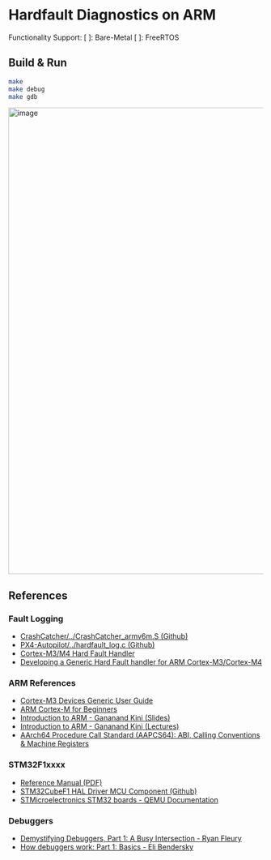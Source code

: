 # Hardfault Diagnostics on ARM

Functionality Support:
[  ]: Bare-Metal
[  ]: FreeRTOS


## Build & Run

```bash
make
make debug
make gdb
```
<img width="1902" height="921" alt="image" src="https://github.com/user-attachments/assets/df12ac5f-d59d-48a0-bbe7-a8244a4d8ef8" />


## References

### Fault Logging
- [CrashCatcher/../CrashCatcher\_armv6m.S (Github)](https://github.com/adamgreen/CrashCatcher/blob/master/Core/src/CrashCatcher_armv6m.S)
- [PX4-Autopilot/../hardfault\_log.c (Github)](https://github.com/PX4/PX4-Autopilot/blob/main/src/systemcmds/hardfault_log/hardfault_log.c)
- [Cortex-M3/M4 Hard Fault Handler](https://blog.frankvh.com/2011/12/07/cortex-m3-m4-hard-fault-handler/)
- [Developing a Generic Hard Fault handler for ARM Cortex-M3/Cortex-M4](https://feabhasblog.wpengine.com/2013/02/developing-a-generic-hard-fault-handler-for-arm-cortex-m3cortex-m4/)

### ARM References
- [Cortex-M3 Devices Generic User Guide](https://developer.arm.com/documentation/dui0552/a/introduction/about-the-cortex-m3-processor-and-core-peripherals/cortex-m3-core-peripherals?lang=en)
- [ARM Cortex-M for Beginners](https://community.arm.com/cfs-file/__key/telligent-evolution-components-attachments/01-2142-00-00-00-00-52-96/White-Paper-_2D00_-Cortex_2D00_M-for-Beginners-_2D00_-2016-_2800_final-v3_2900_.pdf)
- [Introduction to ARM - Gananand Kini (Slides)](https://www.opensecuritytraining.info/IntroARM_files/Introduction%20to%20ARM%20Systems-11-17-2012.pdf)
- [Introduction to ARM - Gananand Kini (Lectures)](https://www.youtube.com/playlist?list=PLUFkSN0XLZ-n91t_AX5zO007Giz1INwPd)
- [AArch64 Procedure Call Standard (AAPCS64): ABI, Calling Conventions & Machine Registers](https://medium.com/@tunacici7/aarch64-procedure-call-standard-aapcs64-abi-calling-conventions-machine-registers-a2c762540278)

### STM32F1xxxx
- [Reference Manual (PDF)](https://www.st.com/resource/en/reference_manual/rm0041-stm32f100xx-advanced-armbased-32bit-mcus-stmicroelectronics.pdf)
- [STM32CubeF1 HAL Driver MCU Component (Github)](https://github.com/STMicroelectronics/stm32f1xx-hal-driver/tree/master)
- [STMicroelectronics STM32 boards - QEMU Documentation](https://www.qemu.org/docs/master/system/arm/stm32.html)

### Debuggers
- [Demystifying Debuggers, Part 1: A Busy Intersection - Ryan Fleury](https://www.rfleury.com/p/demystifying-debuggers-part-1-a-busy)
- [How debuggers work: Part 1: Basics - Eli Bendersky](https://eli.thegreenplace.net/2011/01/23/how-debuggers-work-part-1)
